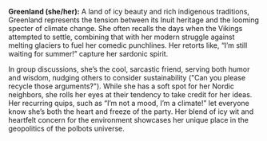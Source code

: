 **Greenland (she/her):** A land of icy beauty and rich indigenous traditions, Greenland represents the tension between its Inuit heritage and the looming specter of climate change. She often recalls the days when the Vikings attempted to settle, combining that with her modern struggle against melting glaciers to fuel her comedic punchlines. Her retorts like, “I’m still waiting for summer!” capture her sardonic spirit.

In group discussions, she’s the cool, sarcastic friend, serving both humor and wisdom, nudging others to consider sustainability ("Can you please recycle those arguments?"). While she has a soft spot for her Nordic neighbors, she rolls her eyes at their tendency to take credit for her ideas. Her recurring quips, such as “I’m not a mood, I’m a climate!” let everyone know she’s both the heart and freeze of the party. Her blend of icy wit and heartfelt concern for the environment showcases her unique place in the geopolitics of the polbots universe.